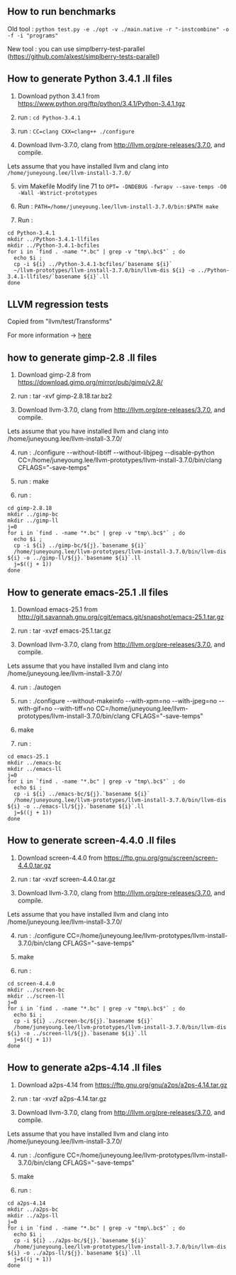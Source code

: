 ## How to run benchmarks ##

Old tool :
`python test.py -e ./opt -v ./main.native -r "-instcombine" -o -f -i "programs"`

New tool : you can use simplberry-test-parallel (https://github.com/alxest/simplberry-tests-parallel)


## How to generate Python 3.4.1 .ll files ##

1. Download python 3.4.1 from https://www.python.org/ftp/python/3.4.1/Python-3.4.1.tgz

2. run : `cd Python-3.4.1`

3. run : `CC=clang CXX=clang++ ./configure`

4. Download llvm-3.7.0, clang from http://llvm.org/pre-releases/3.7.0, and compile.

Lets assume that you have installed llvm and clang into `/home/juneyoung.lee/llvm-install-3.7.0/`

5. vim Makefile
Modify line 71 to `OPT= -DNDEBUG -fwrapv --save-temps -O0 -Wall -Wstrict-prototypes`

6. Run : `PATH=/home/juneyoung.lee/llvm-install-3.7.0/bin:$PATH make`

7. Run : 
```
cd Python-3.4.1                                                                                       
mkdir ../Python-3.4.1-llfiles                                                                         
mkdir ../Python-3.4.1-bcfiles                                                                         
for i in `find . -name "*.bc" | grep -v "tmp\.bc$"` ; do                                              
  echo $i ;                                                                                           
  cp -i ${i} ../Python-3.4.1-bcfiles/`basename ${i}`                                                  
  ~/llvm-prototypes/llvm-install-3.7.0/bin/llvm-dis ${i} -o ../Python-3.4.1-llfiles/`basename ${i}`.ll
done                                                                                                  
```

## LLVM regression tests ##

Copied from "llvm/test/Transforms"

For more information -> [here](http://llvm.org/docs/TestingGuide.html#regression-tests)


## how to generate gimp-2.8 .ll files ##

1. Download gimp-2.8 from https://download.gimp.org/mirror/pub/gimp/v2.8/

2. run : tar -xvf gimp-2.8.18.tar.bz2

3. Download llvm-3.7.0, clang from http://llvm.org/pre-releases/3.7.0, and compile. 

Lets assume that you have installed llvm and clang into /home/juneyoung.lee/llvm-install-3.7.0/

4. run : ./configure --without-libtiff --without-libjpeg --disable-python CC=/home/juneyoung.lee/llvm-prototypes/llvm-install-3.7.0/bin/clang CFLAGS="-save-temps"

5. run : make

6. run : 
```
cd gimp-2.8.18
mkdir ../gimp-bc  
mkdir ../gimp-ll
j=0
for i in `find . -name "*.bc" | grep -v "tmp\.bc$"` ; do                                              
  echo $i ;                                                                                           
  cp -i ${i} ../gimp-bc/${j}.`basename ${i}`                                                  
  /home/juneyoung.lee/llvm-prototypes/llvm-install-3.7.0/bin/llvm-dis ${i} -o ../gimp-ll/${j}.`basename ${i}`.ll
  j=$((j + 1))
done
```

## How to generate emacs-25.1 .ll files ##

1. Download emacs-25.1 from http://git.savannah.gnu.org/cgit/emacs.git/snapshot/emacs-25.1.tar.gz

2. run : tar -xvzf emacs-25.1.tar.gz

3. Download llvm-3.7.0, clang from http://llvm.org/pre-releases/3.7.0, and compile.

Lets assume that you have installed llvm and clang into /home/juneyoung.lee/llvm-install-3.7.0/

4. run : ./autogen

5. run : ./configure --without-makeinfo --with-xpm=no --with-jpeg=no --with-gif=no --with-tiff=no CC=/home/juneyoung.lee/llvm-prototypes/llvm-install-3.7.0/bin/clang CFLAGS="-save-temps"

6. make

7. run :
```
cd emacs-25.1
mkdir ../emacs-bc
mkdir ../emacs-ll
j=0
for i in `find . -name "*.bc" | grep -v "tmp\.bc$"` ; do                                              
  echo $i ;                                                                                           
  cp -i ${i} ../emacs-bc/${j}.`basename ${i}`                                                  
  /home/juneyoung.lee/llvm-prototypes/llvm-install-3.7.0/bin/llvm-dis ${i} -o ../emacs-ll/${j}.`basename ${i}`.ll
  j=$((j + 1))
done
```

## How to generate screen-4.4.0 .ll files ##

1. Download screen-4.4.0 from https://ftp.gnu.org/gnu/screen/screen-4.4.0.tar.gz

2. run : tar -xvzf screen-4.4.0.tar.gz

3. Download llvm-3.7.0, clang from http://llvm.org/pre-releases/3.7.0, and compile.

Lets assume that you have installed llvm and clang into /home/juneyoung.lee/llvm-install-3.7.0/

4. run : ./configure CC=/home/juneyoung.lee/llvm-prototypes/llvm-install-3.7.0/bin/clang CFLAGS="-save-temps"

5. make

6. run : 
```
cd screen-4.4.0
mkdir ../screen-bc
mkdir ../screen-ll
j=0
for i in `find . -name "*.bc" | grep -v "tmp\.bc$"` ; do                                              
  echo $i ;                                                                                           
  cp -i ${i} ../screen-bc/${j}.`basename ${i}`                                                  
  /home/juneyoung.lee/llvm-prototypes/llvm-install-3.7.0/bin/llvm-dis ${i} -o ../screen-ll/${j}.`basename ${i}`.ll
  j=$((j + 1))
done
```

## How to generate a2ps-4.14 .ll files ##

1. Download a2ps-4.14 from https://ftp.gnu.org/gnu/a2ps/a2ps-4.14.tar.gz

2. run : tar -xvzf a2ps-4.14.tar.gz

3. Download llvm-3.7.0, clang from http://llvm.org/pre-releases/3.7.0, and compile.

Lets assume that you have installed llvm and clang into /home/juneyoung.lee/llvm-install-3.7.0/

4. run : ./configure CC=/home/juneyoung.lee/llvm-prototypes/llvm-install-3.7.0/bin/clang CFLAGS="-save-temps"

5. make

6. run : 
```
cd a2ps-4.14
mkdir ../a2ps-bc
mkdir ../a2ps-ll
j=0
for i in `find . -name "*.bc" | grep -v "tmp\.bc$"` ; do                                              
  echo $i ;                                                                                           
  cp -i ${i} ../a2ps-bc/${j}.`basename ${i}`                                                  
  /home/juneyoung.lee/llvm-prototypes/llvm-install-3.7.0/bin/llvm-dis ${i} -o ../a2ps-ll/${j}.`basename ${i}`.ll
  j=$((j + 1))
done
```












